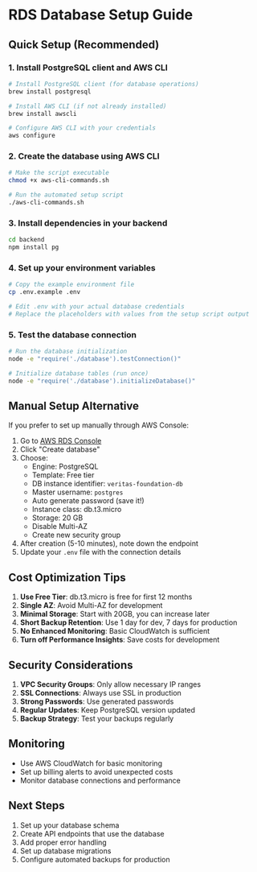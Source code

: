# RDS Database Setup Guide

## Quick Setup (Recommended)

### 1. Install PostgreSQL client and AWS CLI
```bash
# Install PostgreSQL client (for database operations)
brew install postgresql

# Install AWS CLI (if not already installed)
brew install awscli

# Configure AWS CLI with your credentials
aws configure
```

### 2. Create the database using AWS CLI
```bash
# Make the script executable
chmod +x aws-cli-commands.sh

# Run the automated setup script
./aws-cli-commands.sh
```

### 3. Install dependencies in your backend
```bash
cd backend
npm install pg
```

### 4. Set up your environment variables
```bash
# Copy the example environment file
cp .env.example .env

# Edit .env with your actual database credentials
# Replace the placeholders with values from the setup script output
```

### 5. Test the database connection
```bash
# Run the database initialization
node -e "require('./database').testConnection()"

# Initialize database tables (run once)
node -e "require('./database').initializeDatabase()"
```

## Manual Setup Alternative

If you prefer to set up manually through AWS Console:

1. Go to [AWS RDS Console](https://console.aws.amazon.com/rds/)
2. Click "Create database"
3. Choose:
   - Engine: PostgreSQL
   - Template: Free tier
   - DB instance identifier: `veritas-foundation-db`
   - Master username: `postgres`
   - Auto generate password (save it!)
   - Instance class: db.t3.micro
   - Storage: 20 GB
   - Disable Multi-AZ
   - Create new security group
4. After creation (5-10 minutes), note down the endpoint
5. Update your `.env` file with the connection details

## Cost Optimization Tips

1. **Use Free Tier**: db.t3.micro is free for first 12 months
2. **Single AZ**: Avoid Multi-AZ for development
3. **Minimal Storage**: Start with 20GB, you can increase later
4. **Short Backup Retention**: Use 1 day for dev, 7 days for production
5. **No Enhanced Monitoring**: Basic CloudWatch is sufficient
6. **Turn off Performance Insights**: Save costs for development

## Security Considerations

1. **VPC Security Groups**: Only allow necessary IP ranges
2. **SSL Connections**: Always use SSL in production
3. **Strong Passwords**: Use generated passwords
4. **Regular Updates**: Keep PostgreSQL version updated
5. **Backup Strategy**: Test your backups regularly

## Monitoring

- Use AWS CloudWatch for basic monitoring
- Set up billing alerts to avoid unexpected costs
- Monitor database connections and performance

## Next Steps

1. Set up your database schema
2. Create API endpoints that use the database
3. Add proper error handling
4. Set up database migrations
5. Configure automated backups for production
